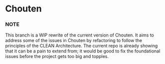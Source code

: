 # Chouten

### NOTE
This branch is a WIP rewrite of the current version of Chouten. It aims
to address some of the issues in Chouten by refactoring to follow the principles of
the CLEAN Architecture. The current repo is already showing that it can be a pain to extend
from; it would be good to fix the foundational issues before the project gets too big and topples.

